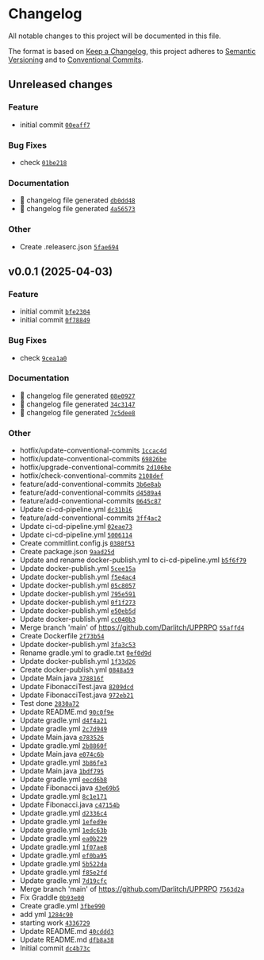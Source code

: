 # Changelog

All notable changes to this project will be documented in this file.

The format is based on [Keep a Changelog](https://keepachangelog.com/en/1.0.0/), this project adheres to [Semantic Versioning](https://semver.org/spec/v2.0.0.html) and to [Conventional Commits](https://www.conventionalcommits.org/en/v1.0.0/).

## Unreleased changes

### Feature
- initial commit [`00eaff7`](https://github.com/Darlitch/UPPRPO/commit/00eaff7)

### Bug Fixes
- check [`01be218`](https://github.com/Darlitch/UPPRPO/commit/01be218)

### Documentation
- :robot: changelog file generated [`db0dd48`](https://github.com/Darlitch/UPPRPO/commit/db0dd48)
- :robot: changelog file generated [`4a56573`](https://github.com/Darlitch/UPPRPO/commit/4a56573)

### Other
- Create .releaserc.json [`5fae694`](https://github.com/Darlitch/UPPRPO/commit/5fae694)

## v0.0.1 (2025-04-03)

### Feature
- initial commit [`bfe2304`](https://github.com/Darlitch/UPPRPO/commit/bfe2304)
- initial commit [`0f78849`](https://github.com/Darlitch/UPPRPO/commit/0f78849)

### Bug Fixes
- check [`9cea1a0`](https://github.com/Darlitch/UPPRPO/commit/9cea1a0)

### Documentation
- :robot: changelog file generated [`08e0927`](https://github.com/Darlitch/UPPRPO/commit/08e0927)
- :robot: changelog file generated [`34c3147`](https://github.com/Darlitch/UPPRPO/commit/34c3147)
- :robot: changelog file generated [`7c5dee8`](https://github.com/Darlitch/UPPRPO/commit/7c5dee8)

### Other
- hotfix/update-сonventional-сommits [`1ccac4d`](https://github.com/Darlitch/UPPRPO/commit/1ccac4d)
- hotfix/update-сonventional-сommits [`69826be`](https://github.com/Darlitch/UPPRPO/commit/69826be)
- hotfix/upgrade-сonventional-сommits [`2d106be`](https://github.com/Darlitch/UPPRPO/commit/2d106be)
- hotfix/check-сonventional-сommits [`2108def`](https://github.com/Darlitch/UPPRPO/commit/2108def)
- feature/add-сonventional-сommits [`3b6e8ab`](https://github.com/Darlitch/UPPRPO/commit/3b6e8ab)
- feature/add-сonventional-сommits [`d4589a4`](https://github.com/Darlitch/UPPRPO/commit/d4589a4)
- feature/add-сonventional-сommits [`0645c87`](https://github.com/Darlitch/UPPRPO/commit/0645c87)
- Update ci-cd-pipeline.yml [`dc31b16`](https://github.com/Darlitch/UPPRPO/commit/dc31b16)
- feature/add-conventional-commits [`3ff4ac2`](https://github.com/Darlitch/UPPRPO/commit/3ff4ac2)
- Update ci-cd-pipeline.yml [`02eae73`](https://github.com/Darlitch/UPPRPO/commit/02eae73)
- Update ci-cd-pipeline.yml [`5006114`](https://github.com/Darlitch/UPPRPO/commit/5006114)
- Create commitlint.config.js [`0380f53`](https://github.com/Darlitch/UPPRPO/commit/0380f53)
- Create package.json [`9aad25d`](https://github.com/Darlitch/UPPRPO/commit/9aad25d)
- Update and rename docker-publish.yml to ci-cd-pipeline.yml [`b5f6f79`](https://github.com/Darlitch/UPPRPO/commit/b5f6f79)
- Update docker-publish.yml [`5cee15a`](https://github.com/Darlitch/UPPRPO/commit/5cee15a)
- Update docker-publish.yml [`f5e4ac4`](https://github.com/Darlitch/UPPRPO/commit/f5e4ac4)
- Update docker-publish.yml [`05c8057`](https://github.com/Darlitch/UPPRPO/commit/05c8057)
- Update docker-publish.yml [`795e591`](https://github.com/Darlitch/UPPRPO/commit/795e591)
- Update docker-publish.yml [`0f1f273`](https://github.com/Darlitch/UPPRPO/commit/0f1f273)
- Update docker-publish.yml [`e50eb5d`](https://github.com/Darlitch/UPPRPO/commit/e50eb5d)
- Update docker-publish.yml [`cc040b3`](https://github.com/Darlitch/UPPRPO/commit/cc040b3)
- Merge branch 'main' of https://github.com/Darlitch/UPPRPO [`55affd4`](https://github.com/Darlitch/UPPRPO/commit/55affd4)
- Create Dockerfile [`2f73b54`](https://github.com/Darlitch/UPPRPO/commit/2f73b54)
- Update docker-publish.yml [`3fa3c53`](https://github.com/Darlitch/UPPRPO/commit/3fa3c53)
- Rename gradle.yml to gradle.txt [`0ef0d9d`](https://github.com/Darlitch/UPPRPO/commit/0ef0d9d)
- Update docker-publish.yml [`1f33d26`](https://github.com/Darlitch/UPPRPO/commit/1f33d26)
- Create docker-publish.yml [`0848a59`](https://github.com/Darlitch/UPPRPO/commit/0848a59)
- Update Main.java [`378816f`](https://github.com/Darlitch/UPPRPO/commit/378816f)
- Update FibonacciTest.java [`8209dcd`](https://github.com/Darlitch/UPPRPO/commit/8209dcd)
- Update FibonacciTest.java [`972eb21`](https://github.com/Darlitch/UPPRPO/commit/972eb21)
- Test done [`2830a72`](https://github.com/Darlitch/UPPRPO/commit/2830a72)
- Update README.md [`90c0f9e`](https://github.com/Darlitch/UPPRPO/commit/90c0f9e)
- Update gradle.yml [`d4f4a21`](https://github.com/Darlitch/UPPRPO/commit/d4f4a21)
- Update gradle.yml [`2c7d949`](https://github.com/Darlitch/UPPRPO/commit/2c7d949)
- Update Main.java [`e783526`](https://github.com/Darlitch/UPPRPO/commit/e783526)
- Update gradle.yml [`2b8860f`](https://github.com/Darlitch/UPPRPO/commit/2b8860f)
- Update Main.java [`e074c6b`](https://github.com/Darlitch/UPPRPO/commit/e074c6b)
- Update gradle.yml [`3b86fe3`](https://github.com/Darlitch/UPPRPO/commit/3b86fe3)
- Update Main.java [`1bdf795`](https://github.com/Darlitch/UPPRPO/commit/1bdf795)
- Update gradle.yml [`eecd6b8`](https://github.com/Darlitch/UPPRPO/commit/eecd6b8)
- Update Fibonacci.java [`43e69b5`](https://github.com/Darlitch/UPPRPO/commit/43e69b5)
- Update gradle.yml [`8c1e171`](https://github.com/Darlitch/UPPRPO/commit/8c1e171)
- Update Fibonacci.java [`c47154b`](https://github.com/Darlitch/UPPRPO/commit/c47154b)
- Update gradle.yml [`d2336c4`](https://github.com/Darlitch/UPPRPO/commit/d2336c4)
- Update gradle.yml [`1efed9e`](https://github.com/Darlitch/UPPRPO/commit/1efed9e)
- Update gradle.yml [`1edc63b`](https://github.com/Darlitch/UPPRPO/commit/1edc63b)
- Update gradle.yml [`ea0b229`](https://github.com/Darlitch/UPPRPO/commit/ea0b229)
- Update gradle.yml [`1f07ae8`](https://github.com/Darlitch/UPPRPO/commit/1f07ae8)
- Update gradle.yml [`ef0ba95`](https://github.com/Darlitch/UPPRPO/commit/ef0ba95)
- Update gradle.yml [`5b522da`](https://github.com/Darlitch/UPPRPO/commit/5b522da)
- Update gradle.yml [`f85e2fd`](https://github.com/Darlitch/UPPRPO/commit/f85e2fd)
- Update gradle.yml [`7d19cfc`](https://github.com/Darlitch/UPPRPO/commit/7d19cfc)
- Merge branch 'main' of https://github.com/Darlitch/UPPRPO [`7563d2a`](https://github.com/Darlitch/UPPRPO/commit/7563d2a)
- Fix Graddle [`0b93e00`](https://github.com/Darlitch/UPPRPO/commit/0b93e00)
- Create gradle.yml [`3fbe990`](https://github.com/Darlitch/UPPRPO/commit/3fbe990)
- add yml [`1284c90`](https://github.com/Darlitch/UPPRPO/commit/1284c90)
- starting work [`4336729`](https://github.com/Darlitch/UPPRPO/commit/4336729)
- Update README.md [`40cddd3`](https://github.com/Darlitch/UPPRPO/commit/40cddd3)
- Update README.md [`dfb8a38`](https://github.com/Darlitch/UPPRPO/commit/dfb8a38)
- Initial commit [`dc4b73c`](https://github.com/Darlitch/UPPRPO/commit/dc4b73c)

